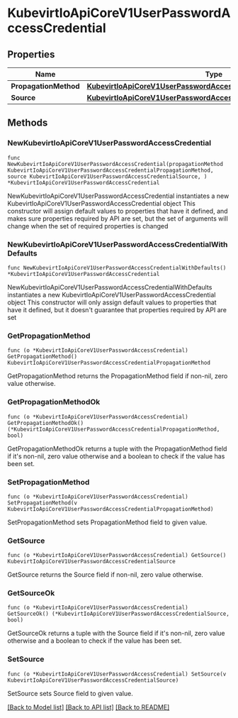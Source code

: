 # KubevirtIoApiCoreV1UserPasswordAccessCredential

## Properties

Name | Type | Description | Notes
------------ | ------------- | ------------- | -------------
**PropagationMethod** | [**KubevirtIoApiCoreV1UserPasswordAccessCredentialPropagationMethod**](KubevirtIoApiCoreV1UserPasswordAccessCredentialPropagationMethod.md) |  | 
**Source** | [**KubevirtIoApiCoreV1UserPasswordAccessCredentialSource**](KubevirtIoApiCoreV1UserPasswordAccessCredentialSource.md) |  | 

## Methods

### NewKubevirtIoApiCoreV1UserPasswordAccessCredential

`func NewKubevirtIoApiCoreV1UserPasswordAccessCredential(propagationMethod KubevirtIoApiCoreV1UserPasswordAccessCredentialPropagationMethod, source KubevirtIoApiCoreV1UserPasswordAccessCredentialSource, ) *KubevirtIoApiCoreV1UserPasswordAccessCredential`

NewKubevirtIoApiCoreV1UserPasswordAccessCredential instantiates a new KubevirtIoApiCoreV1UserPasswordAccessCredential object
This constructor will assign default values to properties that have it defined,
and makes sure properties required by API are set, but the set of arguments
will change when the set of required properties is changed

### NewKubevirtIoApiCoreV1UserPasswordAccessCredentialWithDefaults

`func NewKubevirtIoApiCoreV1UserPasswordAccessCredentialWithDefaults() *KubevirtIoApiCoreV1UserPasswordAccessCredential`

NewKubevirtIoApiCoreV1UserPasswordAccessCredentialWithDefaults instantiates a new KubevirtIoApiCoreV1UserPasswordAccessCredential object
This constructor will only assign default values to properties that have it defined,
but it doesn't guarantee that properties required by API are set

### GetPropagationMethod

`func (o *KubevirtIoApiCoreV1UserPasswordAccessCredential) GetPropagationMethod() KubevirtIoApiCoreV1UserPasswordAccessCredentialPropagationMethod`

GetPropagationMethod returns the PropagationMethod field if non-nil, zero value otherwise.

### GetPropagationMethodOk

`func (o *KubevirtIoApiCoreV1UserPasswordAccessCredential) GetPropagationMethodOk() (*KubevirtIoApiCoreV1UserPasswordAccessCredentialPropagationMethod, bool)`

GetPropagationMethodOk returns a tuple with the PropagationMethod field if it's non-nil, zero value otherwise
and a boolean to check if the value has been set.

### SetPropagationMethod

`func (o *KubevirtIoApiCoreV1UserPasswordAccessCredential) SetPropagationMethod(v KubevirtIoApiCoreV1UserPasswordAccessCredentialPropagationMethod)`

SetPropagationMethod sets PropagationMethod field to given value.


### GetSource

`func (o *KubevirtIoApiCoreV1UserPasswordAccessCredential) GetSource() KubevirtIoApiCoreV1UserPasswordAccessCredentialSource`

GetSource returns the Source field if non-nil, zero value otherwise.

### GetSourceOk

`func (o *KubevirtIoApiCoreV1UserPasswordAccessCredential) GetSourceOk() (*KubevirtIoApiCoreV1UserPasswordAccessCredentialSource, bool)`

GetSourceOk returns a tuple with the Source field if it's non-nil, zero value otherwise
and a boolean to check if the value has been set.

### SetSource

`func (o *KubevirtIoApiCoreV1UserPasswordAccessCredential) SetSource(v KubevirtIoApiCoreV1UserPasswordAccessCredentialSource)`

SetSource sets Source field to given value.



[[Back to Model list]](../README.md#documentation-for-models) [[Back to API list]](../README.md#documentation-for-api-endpoints) [[Back to README]](../README.md)


